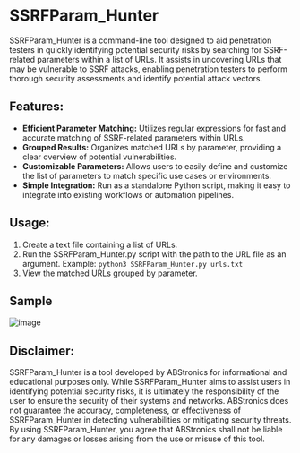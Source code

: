 # SSRFParam_Hunter

SSRFParam_Hunter is a command-line tool designed to aid penetration testers in quickly identifying potential security risks by searching for SSRF-related parameters within a list of URLs. It assists in uncovering URLs that may be vulnerable to SSRF attacks, enabling penetration testers to perform thorough security assessments and identify potential attack vectors.

## Features:

- **Efficient Parameter Matching:** Utilizes regular expressions for fast and accurate matching of SSRF-related parameters within URLs.
- **Grouped Results:** Organizes matched URLs by parameter, providing a clear overview of potential vulnerabilities.
- **Customizable Parameters:** Allows users to easily define and customize the list of parameters to match specific use cases or environments.
- **Simple Integration:** Run as a standalone Python script, making it easy to integrate into existing workflows or automation pipelines.

## Usage:

1. Create a text file containing a list of URLs.
2. Run the SSRFParam_Hunter.py script with the path to the URL file as an argument. Example: `python3 SSRFParam_Hunter.py urls.txt`
3. View the matched URLs grouped by parameter.

## Sample

![image](https://github.com/AS-AbdulSamad/SSRFParam_Hunter/assets/116205223/8fdb2883-4901-4eaf-b885-e6da197f0e85)


## Disclaimer:
SSRFParam_Hunter is a tool developed by ABStronics for informational and educational purposes only. While SSRFParam_Hunter aims to assist users in identifying potential security risks, it is ultimately the responsibility of the user to ensure the security of their systems and networks. ABStronics does not guarantee the accuracy, completeness, or effectiveness of SSRFParam_Hunter in detecting vulnerabilities or mitigating security threats. By using SSRFParam_Hunter, you agree that ABStronics shall not be liable for any damages or losses arising from the use or misuse of this tool.
